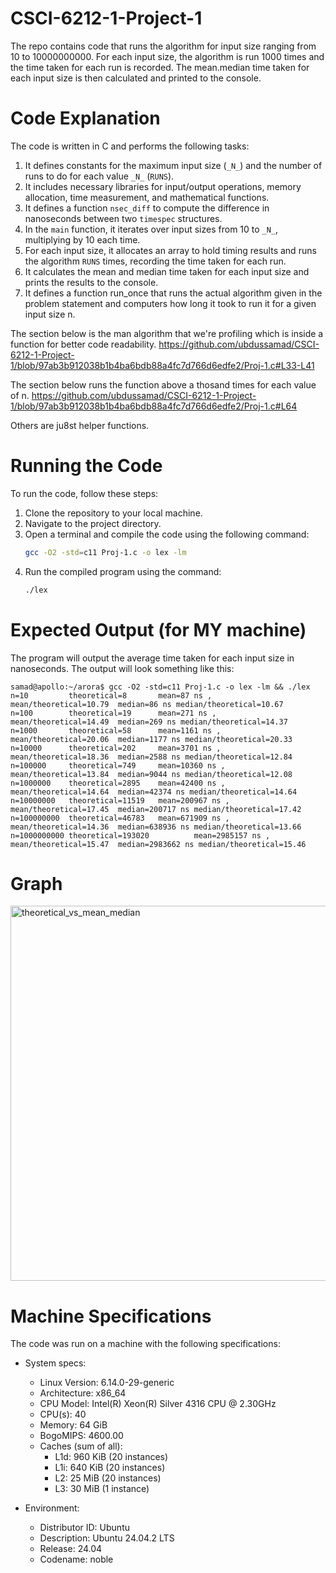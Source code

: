# CSCI-6212-1-Project-1
The repo contains code that runs the algorithm for input size ranging from 10 to 10000000000. For each input size, the algorithm is run 1000 times and the time taken for each run is recorded. The mean.median time taken for each input size is then calculated and printed to the console.

# Code Explanation
The code is written in C and performs the following tasks:
1. It defines constants for the maximum input size (`_N_`) and the number of runs to do for each value `_N_` (`RUNS`).
2. It includes necessary libraries for input/output operations, memory allocation, time measurement, and mathematical functions.
3. It defines a function `nsec_diff` to compute the difference in nanoseconds between two `timespec` structures.
4. In the `main` function, it iterates over input sizes from 10 to `_N_`, multiplying by 10 each time.
5. For each input size, it allocates an array to hold timing results and runs the algorithm `RUNS` times, recording the time taken for each run.
6. It calculates the mean and median time taken for each input size and prints the results to the console.
7. It defines a function run_once that runs the actual algorithm given in the problem statement and computers how long it took to run it for a given input size n.

 The section below is the man algorithm that we're profiling which is inside a function for better code readability.
 https://github.com/ubdussamad/CSCI-6212-1-Project-1/blob/97ab3b912038b1b4ba6bdb88a4fc7d766d6edfe2/Proj-1.c#L33-L41

The section below runs the function above a thosand times for each value of n. https://github.com/ubdussamad/CSCI-6212-1-Project-1/blob/97ab3b912038b1b4ba6bdb88a4fc7d766d6edfe2/Proj-1.c#L64

Others are ju8st helper functions.

# Running the Code
To run the code, follow these steps:
1. Clone the repository to your local machine.
2. Navigate to the project directory.
3. Open a terminal and compile the code using the following command:
   ```bash
   gcc -O2 -std=c11 Proj-1.c -o lex -lm
   ```
4. Run the compiled program using the command:
   ```bash
   ./lex
   ``` 

# Expected Output (for MY machine)
The program will output the average time taken for each input size in nanoseconds. The output will look something like this:
```
samad@apollo:~/arora$ gcc -O2 -std=c11 Proj-1.c -o lex -lm && ./lex
n=10         theoretical=8       mean=87 ns ,    mean/theoretical=10.79  median=86 ns median/theoretical=10.67
n=100        theoretical=19      mean=271 ns ,   mean/theoretical=14.49  median=269 ns median/theoretical=14.37
n=1000       theoretical=58      mean=1161 ns ,          mean/theoretical=20.06  median=1177 ns median/theoretical=20.33
n=10000      theoretical=202     mean=3701 ns ,          mean/theoretical=18.36  median=2588 ns median/theoretical=12.84
n=100000     theoretical=749     mean=10360 ns ,         mean/theoretical=13.84  median=9044 ns median/theoretical=12.08
n=1000000    theoretical=2895    mean=42400 ns ,         mean/theoretical=14.64  median=42374 ns median/theoretical=14.64
n=10000000   theoretical=11519   mean=200967 ns ,        mean/theoretical=17.45  median=200717 ns median/theoretical=17.42
n=100000000  theoretical=46783   mean=671909 ns ,        mean/theoretical=14.36  median=638936 ns median/theoretical=13.66
n=1000000000 theoretical=193020          mean=2985157 ns ,       mean/theoretical=15.47  median=2983662 ns median/theoretical=15.46
```

# Graph
<img width="1000" height="600" alt="theoretical_vs_mean_median" src="https://github.com/user-attachments/assets/f566bef0-4253-4a63-bbc7-1eeda283942a" />


# Machine Specifications
The code was run on a machine with the following specifications:

- System specs:
    - Linux Version: 6.14.0-29-generic
    - Architecture: x86_64
    - CPU Model: Intel(R) Xeon(R) Silver 4316 CPU @ 2.30GHz
    - CPU(s): 40
    - Memory: 64 GiB
    - BogoMIPS: 4600.00
    - Caches (sum of all):         
        - L1d:                       960 KiB (20 instances)
        - L1i:                       640 KiB (20 instances)
        - L2:                        25 MiB (20 instances)
        - L3:                        30 MiB (1 instance)

- Environment:
    - Distributor ID: Ubuntu
    - Description:    Ubuntu 24.04.2 LTS
    - Release:        24.04
    - Codename:       noble

